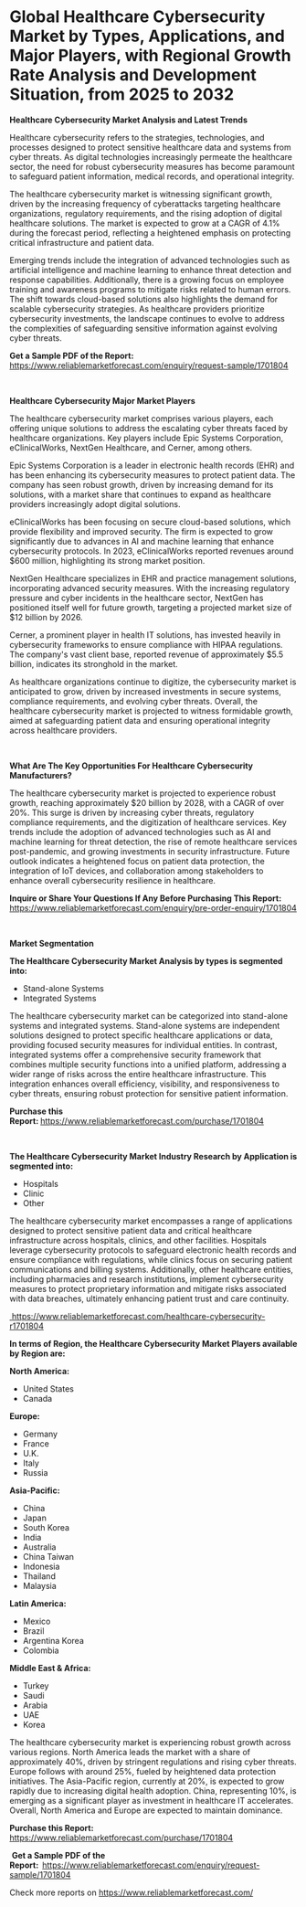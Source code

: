 <p><h1>Global Healthcare Cybersecurity Market by Types, Applications, and Major Players, with Regional Growth Rate Analysis and Development Situation, from 2025 to 2032</h1></p><p><strong>Healthcare Cybersecurity Market Analysis and Latest Trends</strong></p>
<p><p>Healthcare cybersecurity refers to the strategies, technologies, and processes designed to protect sensitive healthcare data and systems from cyber threats. As digital technologies increasingly permeate the healthcare sector, the need for robust cybersecurity measures has become paramount to safeguard patient information, medical records, and operational integrity.</p><p>The healthcare cybersecurity market is witnessing significant growth, driven by the increasing frequency of cyberattacks targeting healthcare organizations, regulatory requirements, and the rising adoption of digital healthcare solutions. The market is expected to grow at a CAGR of 4.1% during the forecast period, reflecting a heightened emphasis on protecting critical infrastructure and patient data.</p><p>Emerging trends include the integration of advanced technologies such as artificial intelligence and machine learning to enhance threat detection and response capabilities. Additionally, there is a growing focus on employee training and awareness programs to mitigate risks related to human errors. The shift towards cloud-based solutions also highlights the demand for scalable cybersecurity strategies. As healthcare providers prioritize cybersecurity investments, the landscape continues to evolve to address the complexities of safeguarding sensitive information against evolving cyber threats.</p></p>
<p><strong>Get a Sample PDF of the Report:&nbsp;</strong> <a href="https://www.reliablemarketforecast.com/enquiry/request-sample/1701804?utm_campaign=1167&utm_medium=2&utm_source=Github&utm_content=ia&utm_term=03032025&utm_id=healthcare-cybersecurity">https://www.reliablemarketforecast.com/enquiry/request-sample/1701804</a></p>
<p>&nbsp;</p>
<p><strong>Healthcare Cybersecurity Major Market Players</strong></p>
<p><p>The healthcare cybersecurity market comprises various players, each offering unique solutions to address the escalating cyber threats faced by healthcare organizations. Key players include Epic Systems Corporation, eClinicalWorks, NextGen Healthcare, and Cerner, among others.</p><p>Epic Systems Corporation is a leader in electronic health records (EHR) and has been enhancing its cybersecurity measures to protect patient data. The company has seen robust growth, driven by increasing demand for its solutions, with a market share that continues to expand as healthcare providers increasingly adopt digital solutions.</p><p>eClinicalWorks has been focusing on secure cloud-based solutions, which provide flexibility and improved security. The firm is expected to grow significantly due to advances in AI and machine learning that enhance cybersecurity protocols. In 2023, eClinicalWorks reported revenues around $600 million, highlighting its strong market position.</p><p>NextGen Healthcare specializes in EHR and practice management solutions, incorporating advanced security measures. With the increasing regulatory pressure and cyber incidents in the healthcare sector, NextGen has positioned itself well for future growth, targeting a projected market size of $12 billion by 2026.</p><p>Cerner, a prominent player in health IT solutions, has invested heavily in cybersecurity frameworks to ensure compliance with HIPAA regulations. The company's vast client base, reported revenue of approximately $5.5 billion, indicates its stronghold in the market.</p><p>As healthcare organizations continue to digitize, the cybersecurity market is anticipated to grow, driven by increased investments in secure systems, compliance requirements, and evolving cyber threats. Overall, the healthcare cybersecurity market is projected to witness formidable growth, aimed at safeguarding patient data and ensuring operational integrity across healthcare providers.</p></p>
<p>&nbsp;</p>
<p><strong>What Are The Key Opportunities For Healthcare Cybersecurity Manufacturers?</strong></p>
<p><p>The healthcare cybersecurity market is projected to experience robust growth, reaching approximately $20 billion by 2028, with a CAGR of over 20%. This surge is driven by increasing cyber threats, regulatory compliance requirements, and the digitization of healthcare services. Key trends include the adoption of advanced technologies such as AI and machine learning for threat detection, the rise of remote healthcare services post-pandemic, and growing investments in security infrastructure. Future outlook indicates a heightened focus on patient data protection, the integration of IoT devices, and collaboration among stakeholders to enhance overall cybersecurity resilience in healthcare.</p></p>
<p><strong>Inquire or Share Your Questions If Any Before Purchasing This Report:</strong> <a href="https://www.reliablemarketforecast.com/enquiry/pre-order-enquiry/1701804?utm_campaign=1167&utm_medium=2&utm_source=Github&utm_content=ia&utm_term=03032025&utm_id=healthcare-cybersecurity">https://www.reliablemarketforecast.com/enquiry/pre-order-enquiry/1701804</a></p>
<p>&nbsp;</p>
<p><strong>Market Segmentation</strong></p>
<p><strong>The Healthcare Cybersecurity Market Analysis by types is segmented into:</strong></p>
<p><ul><li>Stand-alone Systems</li><li>Integrated Systems</li></ul></p>
<p><p>The healthcare cybersecurity market can be categorized into stand-alone systems and integrated systems. Stand-alone systems are independent solutions designed to protect specific healthcare applications or data, providing focused security measures for individual entities. In contrast, integrated systems offer a comprehensive security framework that combines multiple security functions into a unified platform, addressing a wider range of risks across the entire healthcare infrastructure. This integration enhances overall efficiency, visibility, and responsiveness to cyber threats, ensuring robust protection for sensitive patient information.</p></p>
<p><strong>Purchase this Report:&nbsp;</strong><a href="https://www.reliablemarketforecast.com/purchase/1701804?utm_campaign=1167&utm_medium=2&utm_source=Github&utm_content=ia&utm_term=03032025&utm_id=healthcare-cybersecurity">https://www.reliablemarketforecast.com/purchase/1701804</a></p>
<p>&nbsp;</p>
<p><strong>The Healthcare Cybersecurity Market Industry Research by Application is segmented into:</strong></p>
<p><ul><li>Hospitals</li><li>Clinic</li><li>Other</li></ul></p>
<p><p>The healthcare cybersecurity market encompasses a range of applications designed to protect sensitive patient data and critical healthcare infrastructure across hospitals, clinics, and other facilities. Hospitals leverage cybersecurity protocols to safeguard electronic health records and ensure compliance with regulations, while clinics focus on securing patient communications and billing systems. Additionally, other healthcare entities, including pharmacies and research institutions, implement cybersecurity measures to protect proprietary information and mitigate risks associated with data breaches, ultimately enhancing patient trust and care continuity.</p></p>
<p><a href="https://www.reliablemarketforecast.com/healthcare-cybersecurity-r1701804?utm_campaign=1167&utm_medium=2&utm_source=Github&utm_content=ia&utm_term=03032025&utm_id=healthcare-cybersecurity">&nbsp;https://www.reliablemarketforecast.com/healthcare-cybersecurity-r1701804</a></p>
<p><strong>In terms of Region, the Healthcare Cybersecurity Market Players available by Region are:</strong></p>
<p>
    <p> <strong> North America: </strong>
        <ul>
            <li>United States</li>
            <li>Canada</li>
        </ul>
        </p> 
    <p> <strong> Europe: </strong>
        <ul>
            <li>Germany</li>
            <li>France</li>
            <li>U.K.</li>
            <li>Italy</li>
            <li>Russia</li>
        </ul>
        </p> 
    <p> <strong> Asia-Pacific: </strong>
        <ul>
            <li>China</li>
            <li>Japan</li>
            <li>South Korea</li>
            <li>India</li>
            <li>Australia</li>
            <li>China Taiwan</li>
            <li>Indonesia</li>
            <li>Thailand</li>
            <li>Malaysia</li>
        </ul>
        </p> 
    <p> <strong> Latin America: </strong>
        <ul>
            <li>Mexico</li>
            <li>Brazil</li>
            <li>Argentina Korea</li>
            <li>Colombia</li>
        </ul>
        </p> 
    <p> <strong> Middle East & Africa: </strong>
        <ul>
            <li>Turkey</li>
            <li>Saudi</li>
            <li>Arabia</li>
            <li>UAE</li>
            <li>Korea</li>
        </ul>
    </p>
    </p>
<p><p>The healthcare cybersecurity market is experiencing robust growth across various regions. North America leads the market with a share of approximately 40%, driven by stringent regulations and rising cyber threats. Europe follows with around 25%, fueled by heightened data protection initiatives. The Asia-Pacific region, currently at 20%, is expected to grow rapidly due to increasing digital health adoption. China, representing 10%, is emerging as a significant player as investment in healthcare IT accelerates. Overall, North America and Europe are expected to maintain dominance.</p></p>
<p><strong>Purchase this Report: </strong><a href="https://www.reliablemarketforecast.com/purchase/1701804?utm_campaign=1167&utm_medium=2&utm_source=Github&utm_content=ia&utm_term=03032025&utm_id=healthcare-cybersecurity">https://www.reliablemarketforecast.com/purchase/1701804</a></p>
<p>&nbsp;<strong>Get a Sample PDF of the Report:&nbsp;&nbsp;</strong><a href="https://www.reliablemarketforecast.com/enquiry/request-sample/1701804?utm_campaign=1167&utm_medium=2&utm_source=Github&utm_content=ia&utm_term=03032025&utm_id=healthcare-cybersecurity">https://www.reliablemarketforecast.com/enquiry/request-sample/1701804</a></p>
<p><strong></strong></p>
<p>Check more reports on <a href="https://www.reliablemarketforecast.com/?utm_campaign=1167&utm_medium=2&utm_source=Github&utm_content=ia&utm_term=03032025&utm_id=healthcare-cybersecurity">https://www.reliablemarketforecast.com/</a></p>